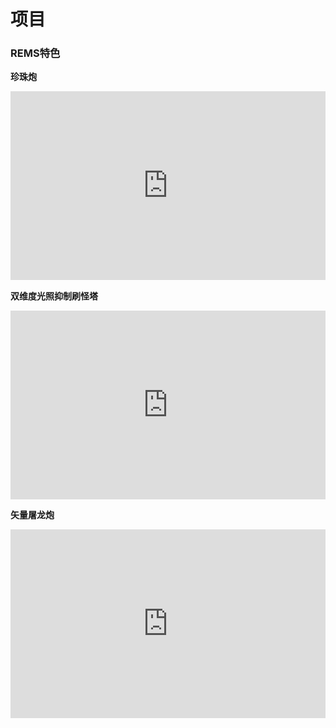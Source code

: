 # 项目

### REMS特色

**珍珠炮**

<div style="position: relative; padding: 30% 45%;">
<iframe style="position: absolute; width: 100%; height: 100%; left: 0; top: 0;" src="https://video-direct-link.vercel.app/bili.mp4?aid=755529039&bvid=BV1N64y1f7En&cid=266055817" scrolling="no" border="0" frameborder="no" framespacing="0" allowfullscreen="true"></iframe>
</div>

**双维度光照抑制刷怪塔**

<div style="position: relative; padding: 30% 45%;">
<iframe style="position: absolute; width: 100%; height: 100%; left: 0; top: 0;" src="https://video-direct-link.vercel.app/bili.mp4?aid=754110005&bvid=BV1zk4y1m7K4&cid=219360509" scrolling="no" border="0" frameborder="no" framespacing="0" allowfullscreen="true"></iframe>
</div>

**矢量屠龙炮**

<div style="position: relative; padding: 30% 45%;">
<iframe style="position: absolute; width: 100%; height: 100%; left: 0; top: 0;" src="https://video-direct-link.vercel.app/bili.mp4?aid=711215798&bvid=BV1wD4y1S7NJ&cid=206117301" scrolling="no" border="0" frameborder="no" framespacing="0" allowfullscreen="true"></iframe>
</div>
